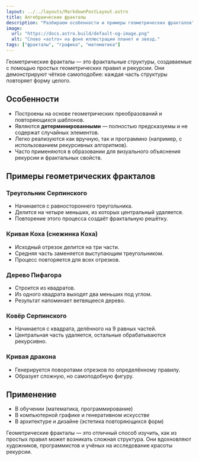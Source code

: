 ```yaml
---
layout: ../../layouts/MarkdownPostLayout.astro
title: Алгебраические фракталы
description: "Разбираем особенности и примеры геометрических фракталов"
image:
  url: "https://docs.astro.build/default-og-image.png"
  alt: "Слово «astro» на фоне иллюстрации планет и звезд."
tags: ["фракталы", "графика", "математика"]
---
```


Геометрические фракталы — это фрактальные структуры, создаваемые с помощью простых геометрических правил и рекурсии. Они демонстрируют чёткое самоподобие: каждая часть структуры повторяет форму целого.

## Особенности

- Построены на основе геометрических преобразований и повторяющихся шаблонов.
- Являются **детерминированными** — полностью предсказуемы и не содержат случайных элементов.
- Легко реализуются как вручную, так и программно (например, с использованием рекурсивных алгоритмов).
- Часто применяются в образовании для визуального объяснения рекурсии и фрактальных свойств.

## Примеры геометрических фракталов

###  Треугольник Серпинского

- Начинается с равностороннего треугольника.
- Делится на четыре меньших, из которых центральный удаляется.
- Повторение этого процесса создаёт фрактальную решётку.

### Кривая Коха (снежинка Коха)

- Исходный отрезок делится на три части.
- Средняя часть заменяется выступающим треугольником.
- Процесс повторяется для всех отрезков.

### Дерево Пифагора

- Строится из квадратов.
- Из одного квадрата выходят два меньших под углом.
- Результат напоминает ветвящееся дерево.

### Ковёр Серпинского

- Начинается с квадрата, делённого на 9 равных частей.
- Центральная часть удаляется, остальные обрабатываются рекурсивно.

### Кривая дракона

- Генерируется поворотами отрезков по определённому правилу.
- Образует сложную, но самоподобную фигуру.

## Применение

- В обучении (математика, программирование)
- В компьютерной графике и генеративном искусстве
- В архитектуре и дизайне (эстетика повторяющихся форм)

Геометрические фракталы — это отличный способ изучить, как из простых правил может возникать сложная структура. Они вдохновляют художников, программистов и учёных на исследование красоты рекурсии.
